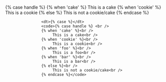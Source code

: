 {% case handle %}
{% when 'cake' %}
  This is a cake
{% when 'cookie' %}
  This is a cookie
{% else %}
  This is not a cookie/cake
{% endcase %}

                    <dt>{% case %}</dt>
                    <code>{% case handle %} <br />
                    {% when 'cake' %}<br />
                         This is a cake<br />
                    {% when 'cookie' %}<br />
                         This is a cookie<br />
                    {% when 'foo' %}<br />
                         This is a foo<br />
                    {% when 'bar' %}<br />
                         This is a bar<br />
                    {% else %}<br />
                         This is not a cookie/cake<br />
                    {% endcase %}</code>
